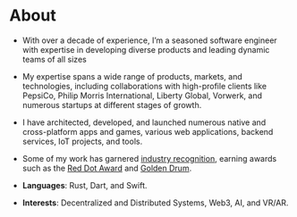 # About

- With over a decade of experience, I’m a seasoned software engineer with expertise in developing diverse products and leading dynamic teams of all sizes
 
- My expertise spans a wide range of products, markets, and technologies, including collaborations with high-profile clients like PepsiCo, 
Philip Morris International, Liberty Global, Vorwerk, and numerous startups at different stages of growth.

- I have architected, developed, and launched numerous native and cross-platform apps and games, various web applications, backend services, IoT projects, and tools.

- Some of my work has garnered [industry recognition](https://apps.apple.com/de/app/die-thermomix-cookidoo-app/id714004506), earning awards such as the [Red Dot Award](https://www.red-dot.org/project/thermomix-tm6-41286)  and [Golden Drum](https://www.youtube.com/watch?v=87IOP8ctm6Q).

- **Languages**: Rust, Dart, and Swift.

- **Interests**: Decentralized and Distributed Systems, Web3, AI, and VR/AR.
